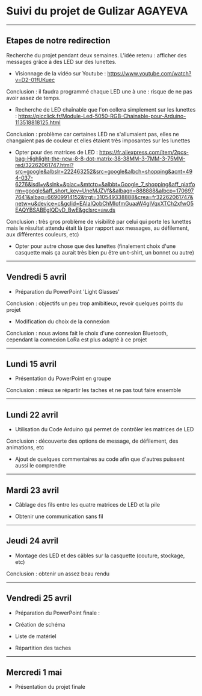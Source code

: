 # Suivi du projet de Gulizar AGAYEVA

_____________________________

  ## Etapes de notre redirection  
  
Recherche du projet pendant deux semaines. L'idée retenu : afficher des messages grâce à des LED sur des lunettes.

+ Visionnage de la vidéo sur Youtube : https://www.youtube.com/watch?v=D2-01fUKuec
 
Conclusion : il faudra programmé chaque LED une à une : risque de ne pas avoir assez de temps.

+ Recherche de LED chaînable que l'on collera simplement sur les lunettes : https://picclick.fr/Module-Led-5050-RGB-Chainable-pour-Arduino-113518818125.html

Conclusion : problème car certaines LED ne s'allumaient pas, elles ne changaient pas de couleur et elles étaient très imposantes sur les lunettes

+ Opter pour des matrices de LED : https://fr.aliexpress.com/item/2pcs-bag-Highlight-the-new-8-8-dot-matrix-38-38MM-3-7MM-3-75MM-red/32262061747.html?src=google&albslr=222463252&src=google&albch=shopping&acnt=494-037-6276&isdl=y&slnk=&plac=&mtctp=&albbt=Google_7_shopping&aff_platform=google&aff_short_key=UneMJZVf&&albagn=888888&albcp=1706977641&albag=66909914152&trgt=310549338888&crea=fr32262061747&netw=u&device=c&gclid=EAIaIQobChMIofmGuaaW4gIVqxXTCh2xfwO5EAQYBSABEgIQDvD_BwE&gclsrc=aw.ds

Conclusion : très gros problème de visibilité par celui qui porte les lunettes mais le résultat attendu était là (par rapport aux messages, au défilement, aux différentes couleurs, etc)

+ Opter pour autre chose que des lunettes (finalement choix d'une casquette mais ça aurait très bien pu être un t-shirt, un bonnet ou autre)

----------------------------------------------------

## Vendredi 5 avril

+ Préparation du PowerPoint 'Light Glasses' 

Conclusion : objectifs un peu trop amibitieux, revoir quelques points du projet

+ Modification du choix de la connexion 

Conclusion : nous avions fait le choix d'une connexion Bluetooth, cependant la connexion LoRa est plus adapté à ce projet 

---------------------------------------------------
## Lundi 15 avril

+ Présentation du PowerPoint en groupe 

Conclusion : mieux se répartir les taches et ne pas tout faire ensemble

---------------------------------------------------
## Lundi 22 avril

+ Utilisation du Code Arduino qui permet de contrôler les matrices de LED

Conclusion : découverte des options de message, de défilement, des animations, etc

+ Ajout de quelques commentaires au code afin que d'autres puissent aussi le comprendre 

----------------------------------------------------
## Mardi 23 avril 

+ Câblage des fils entre les quatre matrices de LED et la pile

+ Obtenir une communication sans fil

------------------------------------------------------
## Jeudi 24 avril

+ Montage des LED et des câbles sur la casquette (couture, stockage, etc)

Conclusion : obtenir un assez beau rendu

---------------------------------------------------
## Vendredi 25 avril 

+ Préparation du PowerPoint finale :

* Création de schéma

* Liste de matériel

* Répartition des taches

----------------------------------------------------
## Mercredi 1 mai

+ Présentation du projet finale 

